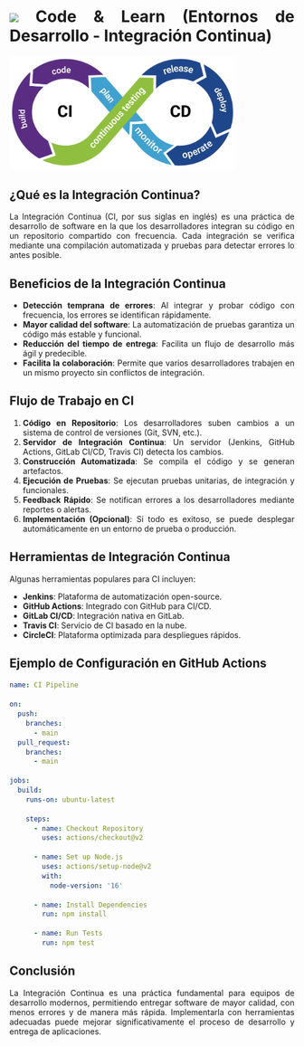 <div align="justify">

# <img src=../../../../images/coding-book.png width="40"> Code & Learn (Entornos de Desarrollo - Integración Continua)

<img src="images/ci-cd-diagram.png" width="400" >

## ¿Qué es la Integración Continua?
La Integración Continua (CI, por sus siglas en inglés) es una práctica de desarrollo de software en la que los desarrolladores integran su código en un repositorio compartido con frecuencia. Cada integración se verifica mediante una compilación automatizada y pruebas para detectar errores lo antes posible.

## Beneficios de la Integración Continua
- **Detección temprana de errores**: Al integrar y probar código con frecuencia, los errores se identifican rápidamente.
- **Mayor calidad del software**: La automatización de pruebas garantiza un código más estable y funcional.
- **Reducción del tiempo de entrega**: Facilita un flujo de desarrollo más ágil y predecible.
- **Facilita la colaboración**: Permite que varios desarrolladores trabajen en un mismo proyecto sin conflictos de integración.

## Flujo de Trabajo en CI
1. **Código en Repositorio**: Los desarrolladores suben cambios a un sistema de control de versiones (Git, SVN, etc.).
2. **Servidor de Integración Continua**: Un servidor (Jenkins, GitHub Actions, GitLab CI/CD, Travis CI) detecta los cambios.
3. **Construcción Automatizada**: Se compila el código y se generan artefactos.
4. **Ejecución de Pruebas**: Se ejecutan pruebas unitarias, de integración y funcionales.
5. **Feedback Rápido**: Se notifican errores a los desarrolladores mediante reportes o alertas.
6. **Implementación (Opcional)**: Si todo es exitoso, se puede desplegar automáticamente en un entorno de prueba o producción.

## Herramientas de Integración Continua
Algunas herramientas populares para CI incluyen:
- **Jenkins**: Plataforma de automatización open-source.
- **GitHub Actions**: Integrado con GitHub para CI/CD.
- **GitLab CI/CD**: Integración nativa en GitLab.
- **Travis CI**: Servicio de CI basado en la nube.
- **CircleCI**: Plataforma optimizada para despliegues rápidos.

## Ejemplo de Configuración en GitHub Actions
```yaml
name: CI Pipeline

on:
  push:
    branches:
      - main
  pull_request:
    branches:
      - main

jobs:
  build:
    runs-on: ubuntu-latest

    steps:
      - name: Checkout Repository
        uses: actions/checkout@v2
      
      - name: Set up Node.js
        uses: actions/setup-node@v2
        with:
          node-version: '16'
      
      - name: Install Dependencies
        run: npm install
      
      - name: Run Tests
        run: npm test
```

## Conclusión
La Integración Continua es una práctica fundamental para equipos de desarrollo modernos, permitiendo entregar software de mayor calidad, con menos errores y de manera más rápida. Implementarla con herramientas adecuadas puede mejorar significativamente el proceso de desarrollo y entrega de aplicaciones.

</div>